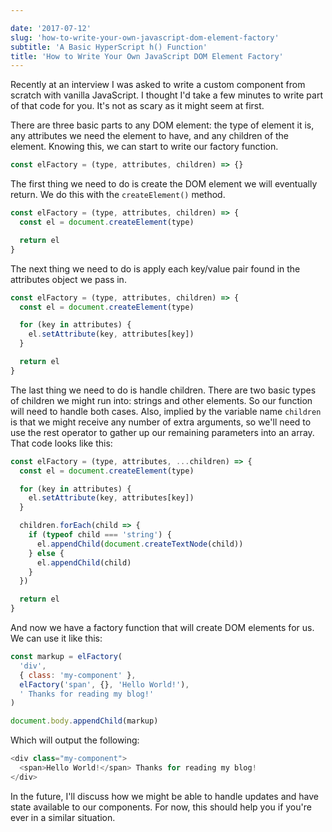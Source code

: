 ```yaml
---

date: '2017-07-12'
slug: 'how-to-write-your-own-javascript-dom-element-factory'
subtitle: 'A Basic HyperScript h() Function'
title: 'How to Write Your Own JavaScript DOM Element Factory'
---
```


Recently at an interview I was asked to write a custom component from scratch with vanilla JavaScript. I thought I'd take a few minutes to write part of that code for you. It's not as scary as it might seem at first.

There are three basic parts to any DOM element: the type of element it is, any attributes we need the element to have, and any children of the element. Knowing this, we can start to write our factory function.

```javascript
const elFactory = (type, attributes, children) => {}
```

The first thing we need to do is create the DOM element we will eventually return. We do this with the `createElement()` method.

```javascript
const elFactory = (type, attributes, children) => {
  const el = document.createElement(type)

  return el
}
```

The next thing we need to do is apply each key/value pair found in the attributes object we pass in.

```javascript
const elFactory = (type, attributes, children) => {
  const el = document.createElement(type)

  for (key in attributes) {
    el.setAttribute(key, attributes[key])
  }

  return el
}
```

The last thing we need to do is handle children. There are two basic types of children we might run into: strings and other elements. So our function will need to handle both cases. Also, implied by the variable name `children` is that we might receive any number of extra arguments, so we'll need to use the rest operator to gather up our remaining parameters into an array. That code looks like this:

```javascript
const elFactory = (type, attributes, ...children) => {
  const el = document.createElement(type)

  for (key in attributes) {
    el.setAttribute(key, attributes[key])
  }

  children.forEach(child => {
    if (typeof child === 'string') {
      el.appendChild(document.createTextNode(child))
    } else {
      el.appendChild(child)
    }
  })

  return el
}
```

And now we have a factory function that will create DOM elements for us. We can use it like this:

```javascript
const markup = elFactory(
  'div',
  { class: 'my-component' },
  elFactory('span', {}, 'Hello World!'),
  ' Thanks for reading my blog!'
)

document.body.appendChild(markup)
```

Which will output the following:

```javascript
<div class="my-component">
  <span>Hello World!</span> Thanks for reading my blog!
</div>
```

In the future, I'll discuss how we might be able to handle updates and have state available to our components. For now, this should help you if you're ever in a similar situation.
